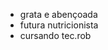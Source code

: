 - grata e abençoada 
- futura nutricionista 
- cursando tec.rob
<!---
Lauferreira/Lauferreira is a ✨ special ✨ repository because its `README.md` (this file) appears on your GitHub profile.
You can click the Preview link to take a look at your changes.
--->
